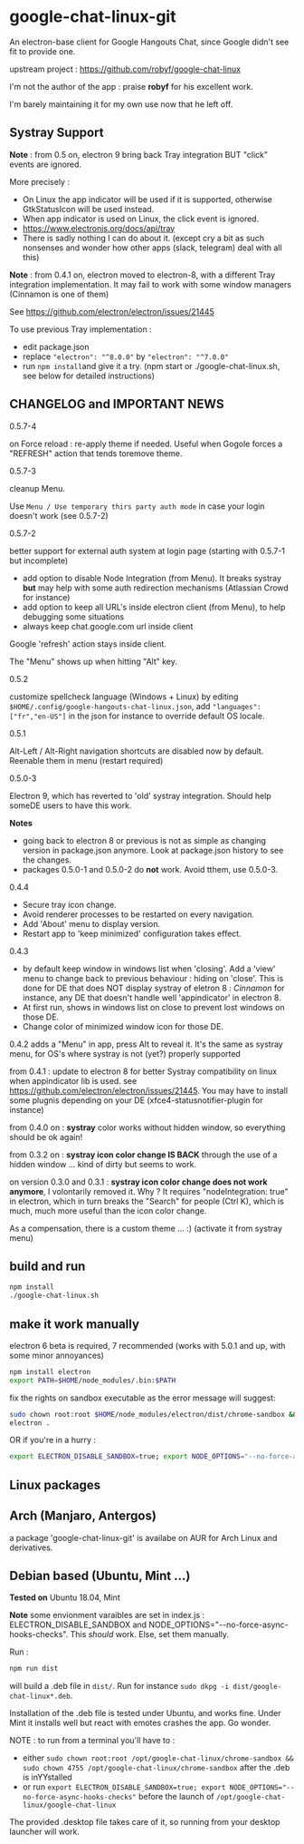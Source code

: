# google-chat-linux-git

An electron-base client for Google Hangouts Chat, since Google didn't see fit to provide one.

upstream project : https://github.com/robyf/google-chat-linux

I'm not the author of the app : praise **robyf** for his excellent work.

I'm barely maintaining it for my own use now that he left off.

## Systray Support

**Note** : from 0.5 on, electron 9 bring back Tray integration BUT "click" events are ignored.

More precisely :

* On Linux the app indicator will be used if it is supported, otherwise GtkStatusIcon will be used instead.
* When app indicator is used on Linux, the click event is ignored.
* https://www.electronjs.org/docs/api/tray
* There is sadly nothing I can do about it. (except cry a bit as such nonsenses and wonder how other apps (slack, telegram) deal with all this)


**Note** : from 0.4.1 on, electron moved to electron-8, with a different Tray integration implementation. It may fail to work with some window managers (Cinnamon is one of them)

See https://github.com/electron/electron/issues/21445

To use previous Tray implementation :
- edit package.json
- replace `"electron": "^8.0.0"` by `"electron": "^7.0.0"`
- run `npm install`and give it a try. (npm start or ./google-chat-linux.sh, see below for detailed instructions)

## CHANGELOG and IMPORTANT NEWS

0.5.7-4

on Force reload : re-apply theme if needed. Useful when Gogole forces a "REFRESH" action that tends toremove theme.

0.5.7-3

cleanup Menu.

Use `Menu / Use temporary thirs party auth mode` in case your login doesn't work (see 0.5.7-2)

0.5.7-2

better support for external auth system at login page (starting with 0.5.7-1 but incomplete)

- add option to disable Node Integration (from Menu). It breaks systray **but** may help with some auth redirection mechanisms (Atlassian Crowd for instance)
- add option to keep  all URL's inside electron client (from Menu), to help debugging some situations
- always keep chat.google.com url inside client

Google 'refresh' action stays inside client.

The "Menu" shows up when hitting "Alt" key.


0.5.2

customize spellcheck language (Windows + Linux) by editing `$HOME/.config/google-hangouts-chat-linux.json`, add `"languages": ["fr","en-US"]` in the json for instance to override default OS locale.

0.5.1

Alt-Left / Alt-Right navigation shortcuts are disabled now by default. Reenable them in menu (restart required)

0.5.0-3

Electron 9, which has reverted to 'old' systray integration. Should help someDE users to have this work.

**Notes** 

* going back to electron 8 or previous is not as simple as changing version in package.json anymore. Look at package.json history to see the changes.
* packages 0.5.0-1 and 0.5.0-2 do **not** work. Avoid tthem, use 0.5.0-3.


0.4.4

- Secure tray icon change.
- Avoid renderer processes to be restarted on every navigation. 
- Add 'About' menu to display version.
- Restart app to 'keep minimized' configuration takes effect.

0.4.3

- by default keep window in windows list when 'closing'. Add a 'view' menu to change back to previous behaviour : hiding on 'close'. This is done for DE that does NOT display systray of eletron 8 : *Cinnamon* for instance, any DE that doesn't handle well 'appindicator' in electron 8.
- At first run, shows in windows list on close to prevent lost windows on those DE.
- Change color of minimized window icon for those DE.

0.4.2 adds a "Menu" in app, press Alt to reveal it. It's the same as systray menu, for OS's where systray is not (yet?) properly supported

from 0.4.1 : update to electron 8 for better Systray compatibility on linux when appindicator lib is used. see https://github.com/electron/electron/issues/21445. You may have to install some plugnis depending on your DE (xfce4-statusnotifier-plugin for instance)

from 0.4.0 on : **systray** color works without hidden window, so everything should be ok again!

from 0.3.2 on : **systray icon color change IS BACK** through the use of a hidden window ... kind of dirty but seems to work.

on version 0.3.0 and 0.3.1 : **systray icon color change does not work anymore**, I volontarily removed it. Why ? It requires "nodeIntegration: true" in electron, which in turn breaks the "Search" for people (Ctrl K), which is much, much more useful than the icon color change.

As a compensation, there is a custom theme ... :) (activate it from systray menu)

## build and run

```sh
npm install
./google-chat-linux.sh
```

## make it work manually

electron 6 beta is required, 7 recommended
(works with 5.0.1 and up, with some minor annoyances)

```sh
npm install electron
export PATH=$HOME/node_modules/.bin:$PATH
```

fix the rights on sandbox executable as the error message will suggest:

```sh
sudo chown root:root $HOME/node_modules/electron/dist/chrome-sandbox && sudo chown 4755 $HOME/node_modules/electron/dist/chrome-sandbox
electron .
```
    
OR if you're in a hurry :

```sh
export ELECTRON_DISABLE_SANDBOX=true; export NODE_OPTIONS="--no-force-async-hooks-checks"; electron .
```

## Linux packages

## Arch (Manjaro, Antergos)

a package 'google-chat-linux-git' is availabe on AUR for Arch Linux and derivatives.

## Debian based (Ubuntu, Mint ...)

**Tested on** Ubuntu 18.04, Mint

**Note** some envionment varaibles are set in index.js : ELECTRON_DISABLE_SANDBOX and NODE_OPTIONS="--no-force-async-hooks-checks". This *should* work. Else, set them manually.

Run :

```sh
npm run dist
```

will build a .deb file in `dist/`. Run for instance `sudo dkpg -i dist/google-chat-linux*.deb`.

Installation of the .deb file is tested under Ubuntu, and works fine. Under Mint it installs well but react with emotes crashes the app. Go wonder.

NOTE : to run from a terminal you'll have to :

- either `sudo chown root:root /opt/google-chat-linux/chrome-sandbox && sudo chown 4755 /opt/google-chat-linux/chrome-sandbox` after the .deb is inYYstalled
- or run `export ELECTRON_DISABLE_SANDBOX=true; export NODE_OPTIONS="--no-force-async-hooks-checks"` before the launch of `/opt/google-chat-linux/google-chat-linux`

The provided .desktop file takes care of it, so running from your desktop launcher will work.
